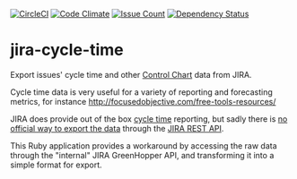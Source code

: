 
[![CircleCI](https://circleci.com/gh/johnboyes/jira-cycle-time.svg?style=svg)](https://circleci.com/gh/johnboyes/jira-cycle-time)
[![Code Climate](https://codeclimate.com/github/johnboyes/jira-cycle-time/badges/gpa.svg)](https://codeclimate.com/github/johnboyes/jira-cycle-time)
[![Issue Count](https://codeclimate.com/github/johnboyes/jira-cycle-time/badges/issue_count.svg)](https://codeclimate.com/github/johnboyes/jira-cycle-time)
[![Dependency Status](https://gemnasium.com/badges/github.com/johnboyes/jira-cycle-time.svg)](https://gemnasium.com/github.com/johnboyes/jira-cycle-time)


# jira-cycle-time

Export issues' cycle time and other [Control Chart](https://confluence.atlassian.com/agile/glossary/control-chart) data from JIRA.

Cycle time data is very useful for a variety of reporting and forecasting metrics, for instance http://focusedobjective.com/free-tools-resources/

JIRA does provide out of the box [cycle time](https://confluence.atlassian.com/agile/glossary/cycle-time) reporting, but sadly there is [no official way to export the data](https://jira.atlassian.com/browse/JSWSERVER-4288) through the [JIRA REST API](https://docs.atlassian.com/jira-software/REST/cloud).

This Ruby application provides a workaround by accessing the raw data through the "internal" JIRA GreenHopper API, and transforming it into a simple format for export.
